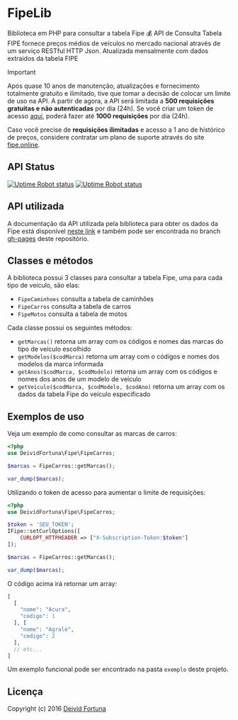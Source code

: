 # FipeLib
 Biblioteca em PHP para consultar a tabela Fipe :moneybag:
API de Consulta Tabela FIPE fornece preços médios de veículos no mercado nacional através de um serviço RESTful HTTP Json. Atualizada mensalmente com dados extraidos da tabela FIPE

>[!IMPORTANT] 
> Após quase 10 anos de manutenção, atualizações e fornecimento totalmente gratuito e ilimitado, tive que tomar a decisão de colocar um limite de uso na API.
> A partir de agora, a API será limitada a **500 requisições gratuitas e não autenticadas** por dia (24h). Se você criar um token de acesso [aqui](https://fipe.online/register), poderá fazer até **1000 requisições** por dia (24h).
>
> Caso você precise de **requisições ilimitadas** e acesso a 1 ano de histórico de preços, considere contratar um plano de suporte através do site [fipe.online](https://fipe.online/pricing).


## API Status
[![Uptime Robot status](https://img.shields.io/uptimerobot/status/m792332790-ff28744d182f8df575324136?style=for-the-badge&label=Fipe%20API)](http://parallelum.com.br/fipe/status) [![Uptime Robot status](https://img.shields.io/uptimerobot/status/m792381741-24bdd8f165658ec9e85edea8?style=for-the-badge&label=Fipe.org%20(Official%20Website))](http://parallelum.com.br/fipe/status)


## API utilizada
A documentação da API utilizada pela biblioteca para obter os dados da Fipe está disponível [neste link](http://deividfortuna.github.io/fipe/v2/) e também pode ser encontrada no branch [gh-pages](https://github.com/deividfortuna/fipe/tree/gh-pages) deste repositório.

## Classes e métodos
A biblioteca possui 3 classes para consultar a tabela Fipe, uma para cada tipo de veículo, são elas:
* `FipeCaminhoes` consulta a tabela de caminhões
* `FipeCarros` consulta a tabela de carros
* `FipeMotos` consulta a tabela de motos

Cada classe possui os seguintes métodos:
* `getMarcas()` retorna um array com os códigos e nomes das marcas do tipo de veículo escolhido
* `getModelos($codMarca)` retorna um array com o códigos e nomes dos modelos da marca informada
* `getAnos($codMarca, $codModelo)` retorna um array com os códigos e nomes dos anos de um modelo de veículo
* `getVeiculo($codMarca, $codModelo, $codAno)` retorna um array com os dados da tabela Fipe do veículo especificado

## Exemplos de uso
Veja um exemplo de como consultar as marcas de carros:
~~~php
<?php
use DeividFortuna\Fipe\FipeCarros;

$marcas = FipeCarros::getMarcas();

var_dump($marcas);
~~~

Utilizando o token de acesso para aumentar o limite de requisições:
~~~php
<?php
use DeividFortuna\Fipe\FipeCarros;

$token = 'SEU_TOKEN';
IFipe::setCurlOptions([
    CURLOPT_HTTPHEADER => ["X-Subscription-Token:$token"]
]);

$marcas = FipeCarros::getMarcas();

var_dump($marcas);
~~~

O código acima irá retornar um array:
~~~php
[
  [
    "nome": "Acura",
    "codigo": 1
  ], [
    "nome": "Agrale",
    "codigo": 2
  ],
  // etc...
]
~~~

Um exemplo funcional pode ser encontrado na pasta `exemplo` deste projeto.

## Licença

Copyright (c) 2016 [Deivid Fortuna](https://github.com/deividfortuna/fipe/blob/master/LICENSE.md)
